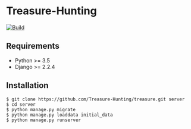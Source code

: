 # Treasure-Hunting

<a href="https://circleci.com/gh/Treasure-Hunting/treasure">
    <img
        alt="Build"
        src="https://img.shields.io/circleci/build/gh/Treasure-Hunting/treasure?logo=circleci&style=for-the-badge"
    >
</a>

## Requirements
- Python >= 3.5
- Django >= 2.2.4

## Installation
```console
$ git clone https://github.com/Treasure-Hunting/treasure.git server
$ cd server
$ python manage.py migrate
$ python manage.py loaddata initial_data
$ python manage.py runserver
```
